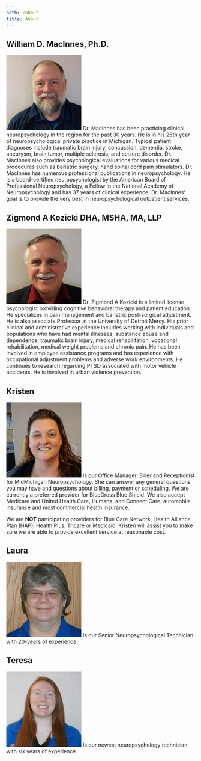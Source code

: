 ```yaml
---
path: /about
title: About
---
```


## William D. MacInnes, Ph.D.
![William D MacInnes](bill.jpg)
Dr. MacInnes has been practicing clinical neuropsychology in the region for the past 30 years. He is in his 26th year of neuropsychological private practice in Michigan. Typical patient diagnoses include traumatic brain injury, concussion, dementia, stroke, aneurysm, brain tumor, multiple sclerosis, and seizure disorder. Dr. MacInnes also provides psychological evaluations for various medical procedures such as bariatric surgery, hand spinal cord pain stimulators. Dr. MacInnes has numerous professional publications in neuropsychology. He is a board-certified neuropsychologist by the American Board of Professional Neuropsychology, a Fellow in the National Academy of Neuropsychology and has 37 years of clinical experience. Dr. MacInnes’ goal is to provide the very best in neuropsychological outpatient services.

## Zigmond A Kozicki DHA, MSHA, MA, LLP
![Zigmond A Kozicki](ziggy.jpg)
Dr. Zigmond A Kozicki is a limited license psychologist providing cognitive behavioral therapy and patient education. He specializes in pain management and bariatric post-surgical adjustment. He is also associate Professor at the University of Detroit Mercy. His prior clinical and administrative experience includes working with individuals and populations who have had mental illnesses, substance abuse and dependence, traumatic brain injury, medical rehabilitation, vocational rehabilitation, medical weight problems and chronic pain. He has been involved in employee assistance programs and has experience with occupational adjustment problems and adverse work environments. He continues to research regarding PTSD associated with motor vehicle accidents. He is involved in urban violence prevention.

## Kristen
![Kristen](kristen.jpg)
Is our Office Manager, Biller and Receptionist for MidMichigan Neuropsychology. She can answer any general questions you may have and questions about billing, payment or scheduling. We are currently a preferred provider for BlueCross Blue Shield. We also accept Medicare and United Health Care, Humana, and Connect Care, automobile insurance and most commercial health insurance.

We are **NOT** participating providers for Blue Care Network, Health Alliance Plan (HAP), Health Plus, Tricare or Medicaid. Kristen will assist you to make sure we are able to provide excellent service at reasonable cost.

## Laura
![Kristen](laura.jpg)
Is our Senior Neuropsychological Technician with 20-years of experience.

## Teresa
![Teresa](teresa.jpg)
Is our newest neuropsychology technician with six years of experience.